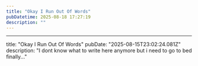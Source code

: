 ```yaml
---
title: "Okay I Run Out Of Words"
pubDatetime: 2025-08-18 17:27:19
description: ""
---
```

---
title: "Okay I Run Out Of Words"
pubDate: "2025-08-15T23:02:24.081Z"
description: "I dont know what to write here anymore but i need to go to bed finally..."
